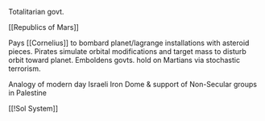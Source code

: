 Totalitarian govt. 

[[Republics of Mars]]



Pays [[Cornelius]] to bombard planet/lagrange installations with asteroid pieces. Pirates simulate orbital modifications and target mass to disturb orbit toward planet. Emboldens govts. hold on Martians via stochastic terrorism.

Analogy of modern day Israeli Iron Dome & support of Non-Secular groups in Palestine

[[!Sol System]]